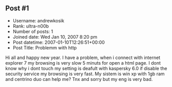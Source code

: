 ## Post #1
- Username: andrewkosik
- Rank: ultra-n00b
- Number of posts: 1
- Joined date: Wed Jan 10, 2007 8:20 pm
- Post datetime: 2007-01-10T12:26:51+00:00
- Post Title: Problemm with http

Hi all and happy new year. I have a problem, when i connect with internet explorer 7 my browsing is very slow 5 minuts for open a html page. I dont know why i dont touch my setting is deafult with kaspersky 6.0 if disable the security service my browsing is very fast. My sistem is win xp with 1gb ram and centrino duo can help me? 
Tnx and sorry but my eng is very bad.
